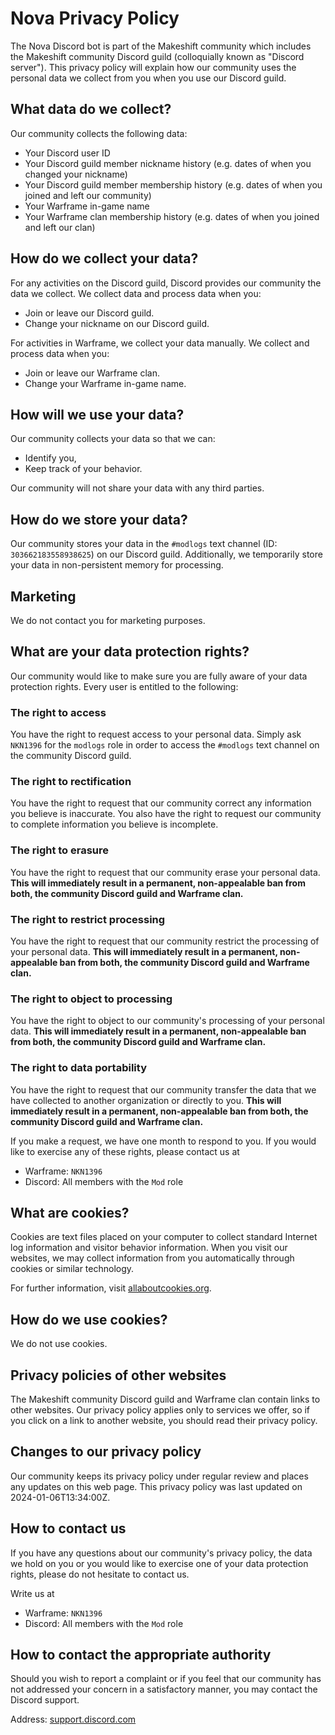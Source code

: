 # Nova Privacy Policy

The Nova Discord bot is part of the Makeshift community which includes the Makeshift community Discord guild (colloquially known as "Discord server").
This privacy policy will explain how our community uses the personal data we collect from you when you use our Discord guild.

## What data do we collect?

Our community collects the following data:

* Your Discord user ID
* Your Discord guild member nickname history (e.g. dates of when you changed your nickname)
* Your Discord guild member membership history (e.g. dates of when you joined and left our community)
* Your Warframe in-game name
* Your Warframe clan membership history (e.g. dates of when you joined and left our clan)

## How do we collect your data?

For any activities on the Discord guild, Discord provides our community the data we collect.
We collect data and process data when you:

* Join or leave our Discord guild.
* Change your nickname on our Discord guild.

For activities in Warframe, we collect your data manually.
We collect and process data when you:

* Join or leave our Warframe clan.
* Change your Warframe in-game name.

## How will we use your data?

Our community collects your data so that we can:

* Identify you,
* Keep track of your behavior.

Our community will not share your data with any third parties.

## How do we store your data?

Our community stores your data in the `#modlogs` text channel (ID: `303662183558938625`) on our Discord guild.
Additionally, we temporarily store your data in non-persistent memory for processing.

## Marketing

We do not contact you for marketing purposes.

## What are your data protection rights?

Our community would like to make sure you are fully aware of your data protection rights.
Every user is entitled to the following:

### The right to access

You have the right to request access to your personal data.
Simply ask `NKN1396` for the `modlogs` role in order to access the `#modlogs` text channel on the community Discord guild.

### The right to rectification

You have the right to request that our community correct any information you believe is inaccurate.
You also have the right to request our community to complete information you believe is incomplete.

### The right to erasure

You have the right to request that our community erase your personal data.
**This will immediately result in a permanent, non-appealable ban from both, the community Discord guild and Warframe clan.**

### The right to restrict processing

You have the right to request that our community restrict the processing of your personal data.
**This will immediately result in a permanent, non-appealable ban from both, the community Discord guild and Warframe clan.**

### The right to object to processing

You have the right to object to our community's processing of your personal data.
**This will immediately result in a permanent, non-appealable ban from both, the community Discord guild and Warframe clan.**

### The right to data portability

You have the right to request that our community transfer the data that we have collected to another organization or directly to you.
**This will immediately result in a permanent, non-appealable ban from both, the community Discord guild and Warframe clan.**

If you make a request, we have one month to respond to you.
If you would like to exercise any of these rights, please contact us at

* Warframe: `NKN1396`
* Discord: All members with the `Mod` role

## What are cookies?

Cookies are text files placed on your computer to collect standard Internet log information and visitor behavior information.
When you visit our websites, we may collect information from you automatically through cookies or similar technology.

For further information, visit
[allaboutcookies.org](https://www.allaboutcookies.org/).

## How do we use cookies?

We do not use cookies.

## Privacy policies of other websites

The Makeshift community Discord guild and Warframe clan contain links to other websites.
Our privacy policy applies only to services we offer, so if you click on a link to another website, you should read their privacy policy.

## Changes to our privacy policy

Our community keeps its privacy policy under regular review and places any updates on this web page.
This privacy policy was last updated on 2024-01-06T13:34:00Z.

## How to contact us

If you have any questions about our community's privacy policy, the data we hold on you or you would like to exercise one of your data protection rights, please do not hesitate to contact us.

Write us at

* Warframe: `NKN1396`
* Discord: All members with the `Mod` role

## How to contact the appropriate authority

Should you wish to report a complaint or if you feel that our community has not addressed your concern in a satisfactory manner, you may contact the Discord support.

Address: [support.discord.com](https://support.discord.com/hc/en-us)
